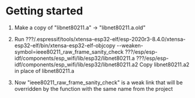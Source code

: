 # Getting started

1. Make a copy of "libnet80211.a" -> "libnet80211.a.old"
2. Run
    ???/.espressif/tools/xtensa-esp32-elf/esp-2020r3-8.4.0/xtensa-esp32-elf/bin/xtensa-esp32-elf-objcopy --weaken-symbol=ieee80211_raw_frame_sanity_check ???/esp/esp-idf/components/esp_wifi/lib/esp32/libnet80211.a ???/esp/esp-idf/components/esp_wifi/lib/esp32/libnet80211.a2
    Copy libnet80211.a2 in place of libnet80211.a

3. Now "ieee80211_raw_frame_sanity_check" is a weak link that will be overridden by the function with the same name from the project
